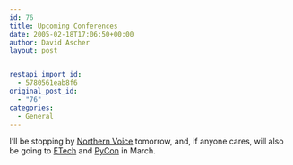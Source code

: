 ```yaml
---
id: 76
title: Upcoming Conferences
date: 2005-02-18T17:06:50+00:00
author: David Ascher
layout: post


restapi_import_id:
  - 5780561eab8f6
original_post_id:
  - "76"
categories:
  - General
---
```

I&#8217;ll be stopping by [Northern Voice](http://www.northernvoice.ca) tomorrow, and, if anyone cares, will also be going to [ETech](http://conferences.oreillynet.com/etech/) and [PyCon](http://www.pycon.org/dc2005/) in March.